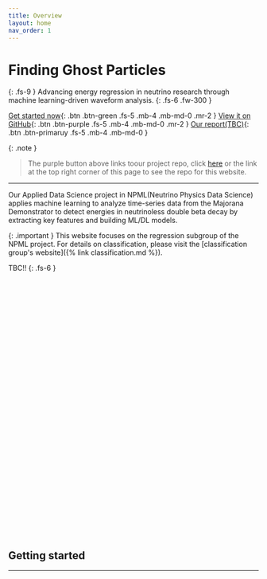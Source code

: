 ```yaml
---
title: Overview
layout: home
nav_order: 1
---
```

# Finding Ghost Particles
{: .fs-9 }
Advancing energy regression in neutrino research through machine learning-driven waveform analysis.
{: .fs-6 .fw-300 }


[Get started now](#getting-started){: .btn .btn-green .fs-5 .mb-4 .mb-md-0 .mr-2 }
[View it on GitHub][Our repo]{: .btn .btn-purple .fs-5 .mb-4 .mb-md-0 .mr-2 }
[Our report(TBC)][report]{: .btn .btn-primaruy .fs-5 .mb-4 .mb-md-0 }

{: .note }
> The purple button above links toour project repo, click [here] or the link at the top right corner of this page to see the repo for this website.

---

Our Applied Data Science project in NPML(Neutrino Physics Data Science) applies machine learning to analyze time-series data from the Majorana Demonstrator to detect energies in neutrinoless double beta decay by extracting key features and building ML/DL models.

{: .important }
This website focuses on the regression subgroup of the NPML project. For details on classification, please visit the [classification group's website]({% link  classification.md %}).

TBC!!
{: .fs-6 }
<br>
<br>
<br>
<br>
<br>
<br>
<br>
<br>
<br>
<br>
<br>
<br>
<br>
<br>
<br>
<br>
<br>
<br>
<br>
<br>
<br>
<br>
<br>
<br>
<br>
<br>
<br>
<br>
<br>
<br>
<br>
<br>
## Getting started
----

[Our repo]: https://github.com/axie0927/FindingGhostParticles-RegressionSubgroup
[report]: https://github.com/axie0927/FindingGhostParticles-RegressionSubgroup
[here]: https://github.com/zhtdbb1/FindingGhostParticles-Website
